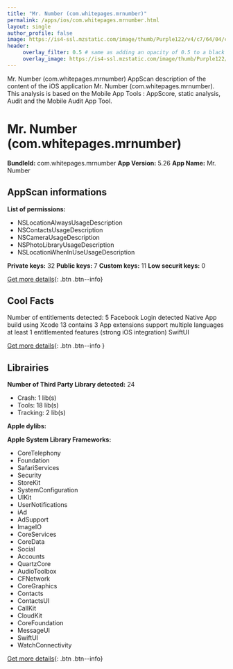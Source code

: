 ```yaml
---
title: "Mr. Number (com.whitepages.mrnumber)"
permalink: /apps/ios/com.whitepages.mrnumber.html
layout: single
author_profile: false
image: https://is4-ssl.mzstatic.com/image/thumb/Purple122/v4/c7/64/04/c76404be-04f7-66af-69a7-c18ec2811d45/AppIcon-1x_U007emarketing-0-4-0-85-220.png/512x512bb.jpg
header: 
     overlay_filter: 0.5 # same as adding an opacity of 0.5 to a black background
     overlay_image: https://is4-ssl.mzstatic.com/image/thumb/Purple122/v4/c7/64/04/c76404be-04f7-66af-69a7-c18ec2811d45/AppIcon-1x_U007emarketing-0-4-0-85-220.png/512x512bb.jpg
---
```

Mr. Number (com.whitepages.mrnumber) AppScan description of the content of the iOS application Mr. Number (com.whitepages.mrnumber). This analysis is based on the Mobile App Tools : AppScore, static analysis, Audit and the Mobile Audit App Tool.

# Mr. Number (com.whitepages.mrnumber)

**BundleId:** com.whitepages.mrnumber
**App Version:** 5.26
**App Name:** Mr. Number


## AppScan informations 

**List of permissions:** 
- NSLocationAlwaysUsageDescription
- NSContactsUsageDescription
- NSCameraUsageDescription
- NSPhotoLibraryUsageDescription
- NSLocationWhenInUseUsageDescription
  
  
**Private keys:** 32
**Public keys:** 7
**Custom keys:** 11
**Low securit keys:** 0
  
[Get more details](/pricing.html){: .btn .btn--info}

## Cool Facts

Number of entitlements detected: 5
Facebook Login detected
Native App
build using Xcode 13
contains 3 App extensions
support multiple languages
at least 1 entitlemented features (strong iOS integration)
SwiftUI
  
[Get more details](/pricing.html){: .btn .btn--info }

## Librairies 
**Number of Third Party Library detected:** 24
- Crash: 1 lib(s)
- Tools: 18 lib(s)
- Tracking: 2 lib(s)


**Apple dylibs:**


**Apple System Library Frameworks:**
- CoreTelephony
- Foundation
- SafariServices
- Security
- StoreKit
- SystemConfiguration
- UIKit
- UserNotifications
- iAd
- AdSupport
- ImageIO
- CoreServices
- CoreData
- Social
- Accounts
- QuartzCore
- AudioToolbox
- CFNetwork
- CoreGraphics
- Contacts
- ContactsUI
- CallKit
- CloudKit
- CoreFoundation
- MessageUI
- SwiftUI
- WatchConnectivity


  
[Get more details](/pricing.html){: .btn .btn--info}

